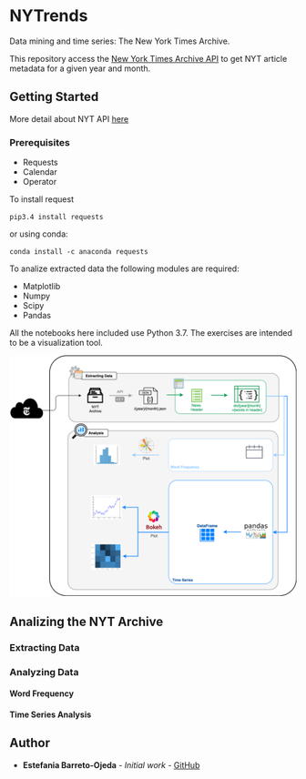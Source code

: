 # NYTrends
Data mining and time series: The New York Times Archive.

This repository access the [New York Times Archive API](https://developer.nytimes.com) to get NYT article metadata for a given year and month.

## Getting Started

More detail about NYT API [here](https://developer.nytimes.com/docs/archive-product/1/overview)

### Prerequisites

- Requests
- Calendar
- Operator

To install request 

```
pip3.4 install requests
```

or using conda:

```
conda install -c anaconda requests
```


To analize extracted data the following modules are required:

- Matplotlib
- Numpy
- Scipy
- Pandas

All the notebooks here included use Python 3.7. The exercises are intended to be a visualization tool. 



<img src="https://github.com/ojeda-e/NYTrends/blob/master/NYTrends_Diagram.png"><br>


## Analizing the NYT Archive

### Extracting Data

### Analyzing Data

#### Word Frequency

#### Time Series Analysis

## Author

* **Estefania Barreto-Ojeda** - *Initial work* - [GitHub](https://github.com/ebojeda)

